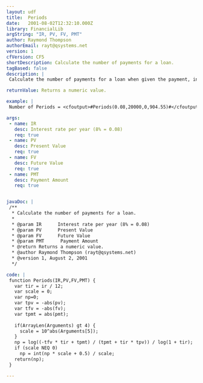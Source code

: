```yaml
---
layout: udf
title:  Periods
date:   2001-08-02T12:32:10.000Z
library: FinancialLib
argString: "IR, PV, FV, PMT"
author: Raymond Thompson
authorEmail: rayt@qsystems.net
version: 1
cfVersion: CF5
shortDescription: Calculate the number of payments for a loan.
tagBased: false
description: |
 Calculate the number of payments for a loan when given the payment, interest rate, and value of the loan.

returnValue: Returns a numeric value.

example: |
 Number of Periods = <cfoutput>#Periods(0.08,20000,0,904.55)#</cfoutput>

args:
 - name: IR
   desc: Interest rate per year (8% = 0.08)
   req: true
 - name: PV
   desc: Present Value
   req: true
 - name: FV
   desc: Future Value
   req: true
 - name: PMT
   desc: Payment Amount
   req: true


javaDoc: |
 /**
  * Calculate the number of payments for a loan.
  * 
  * @param IR      Interest rate per year (8% = 0.08) 
  * @param PV      Present Value 
  * @param FV      Future Value 
  * @param PMT      Payment Amount 
  * @return Returns a numeric value. 
  * @author Raymond Thompson (rayt@qsystems.net) 
  * @version 1, August 2, 2001 
  */

code: |
 function Periods(IR,PV,FV,PMT) {
   var tir = ir / 12;
   var scale = 0;
   var np=0;
   var tpv = -abs(pv);
   var tfv = -abs(fv);
   var tpmt = abs(pmt);
 
   if(ArrayLen(Arguments) gt 4) {
     scale = 10^abs(Arguments[5]);
   }
   np = log((-tfv * tir + tpmt) / (tpmt + tir * tpv)) / log(1 + tir);
   if (scale NEQ 0)
     np = int(np * scale + 0.5) / scale;
   return(np);
 }

---
```


